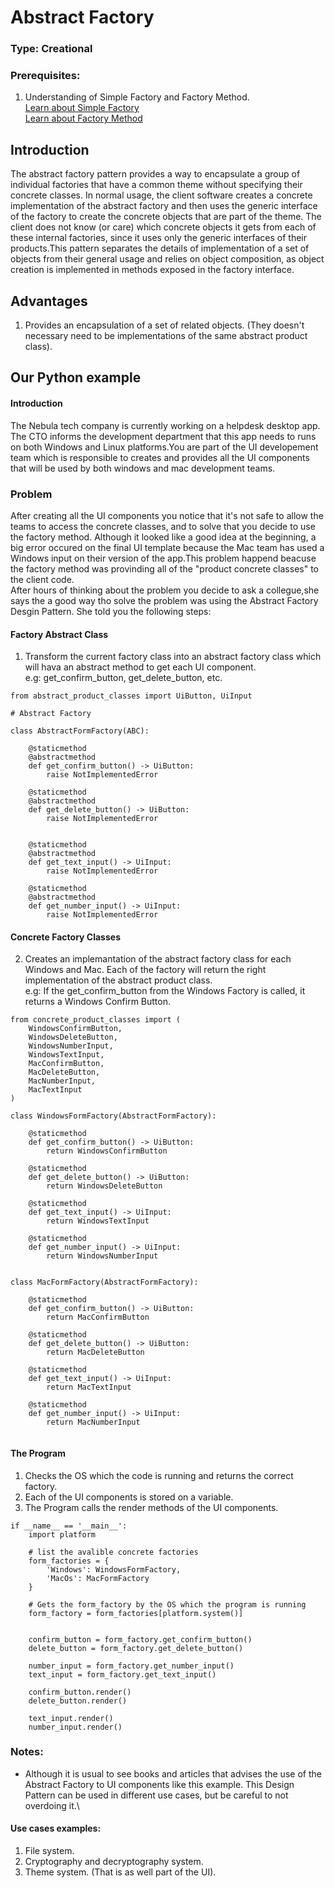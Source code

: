 # Abstract Factory

### Type: Creational

### Prerequisites:

1. Understanding of Simple Factory and Factory Method. \
[Learn about Simple Factory](https://github.com/eduardoyanoliveira/design_patterns/blob/master/creationals/factories/01simple_factory/README.md) \
[Learn about Factory Method](https://github.com/eduardoyanoliveira/design_patterns/blob/master/creationals/factories/02factory_method/README.md)

## Introduction

The abstract factory pattern provides a way to encapsulate a group of individual factories that have a common theme without specifying their concrete classes. In normal usage, the client software creates a concrete implementation of the abstract factory and then uses the generic interface of the factory to create the concrete objects that are part of the theme. The client does not know (or care) which concrete objects it gets from each of these internal factories, since it uses only the generic interfaces of their products.This pattern separates the details of implementation of a set of objects from their general usage and relies on object composition, as object creation is implemented in methods exposed in the factory interface. 


## Advantages

1. Provides an encapsulation of a set of related objects. (They doesn't necessary need to be implementations of the same abstract product class).

## Our Python example

#### Introduction

The Nebula tech company is currently working on a helpdesk desktop app. The CTO informs the development department that this app needs to runs on both Windows and Linux platforms.You are part of the UI developement team which is responsible to creates and provides all the UI components that will be used by both windows and mac development teams.

### Problem

After creating all the UI components you notice that it's not safe to allow the teams to access the concrete classes, and to solve that you decide to use the factory method. Although it looked like a good idea at the beginning, a big error occured on the final UI template because the Mac team has used a Windows input on their version of the app.This problem happend beacuse the factory method was provinding all of the "product concrete classes" to the client code.\
After hours of thinking about the problem you decide to ask a collegue,she says the a good way tho solve the problem was using the Abstract Factory Desgin Pattern. She told you the following steps:

#### Factory Abstract Class

1. Transform the current factory class into an abstract factory class which will hava an abstract method to get each UI component. \
    e.g: get_confirm_button, get_delete_button, etc.  

```
from abstract_product_classes import UiButton, UiInput

# Abstract Factory

class AbstractFormFactory(ABC):
    
    @staticmethod
    @abstractmethod
    def get_confirm_button() -> UiButton:
        raise NotImplementedError
    
    @staticmethod
    @abstractmethod
    def get_delete_button() -> UiButton:
        raise NotImplementedError
    
    
    @staticmethod
    @abstractmethod
    def get_text_input() -> UiInput:
        raise NotImplementedError
    
    @staticmethod
    @abstractmethod
    def get_number_input() -> UiInput:
        raise NotImplementedError
```

#### Concrete Factory Classes

2. Creates an implemantation of the abstract factory class for each Windows and Mac. Each of the factory will return the right implementation of the abstract product class.\
    e.g: If the get_confirm_button from the Windows Factory is called, it returns a Windows Confirm Button.

```
from concrete_product_classes import (
    WindowsConfirmButton,
    WindowsDeleteButton,
    WindowsNumberInput,
    WindowsTextInput,
    MacConfirmButton,
    MacDeleteButton,
    MacNumberInput,
    MacTextInput
)

class WindowsFormFactory(AbstractFormFactory):
    
    @staticmethod
    def get_confirm_button() -> UiButton:
        return WindowsConfirmButton
    
    @staticmethod
    def get_delete_button() -> UiButton:
        return WindowsDeleteButton
    
    @staticmethod
    def get_text_input() -> UiInput:
        return WindowsTextInput

    @staticmethod
    def get_number_input() -> UiInput:
        return WindowsNumberInput


class MacFormFactory(AbstractFormFactory):
    
    @staticmethod
    def get_confirm_button() -> UiButton:
        return MacConfirmButton
    
    @staticmethod
    def get_delete_button() -> UiButton:
        return MacDeleteButton
    
    @staticmethod
    def get_text_input() -> UiInput:
        return MacTextInput

    @staticmethod
    def get_number_input() -> UiInput:
        return MacNumberInput
    
```

#### The Program

1. Checks the OS which the code is running and returns the correct factory.
2. Each of the UI components is stored on a variable.
3. The Program calls the render methods of the UI components.

```
if __name__ == '__main__':
    import platform
    
    # list the avalible concrete factories
    form_factories = {
        'Windows': WindowsFormFactory,
        'MacOs': MacFormFactory
    }
    
    # Gets the form_factory by the OS which the program is running 
    form_factory = form_factories[platform.system()]
    

    confirm_button = form_factory.get_confirm_button()
    delete_button = form_factory.get_delete_button()
    
    number_input = form_factory.get_number_input()
    text_input = form_factory.get_text_input()
    
    confirm_button.render()
    delete_button.render()
    
    text_input.render()
    number_input.render()

```

### Notes:

* Although it is usual to see books and articles that advises the use of the Abstract Factory to UI components like this example. This Design Pattern can be used in different use cases, but be careful to not overdoing it.\

#### Use cases examples:
1. File system.
2. Cryptography and decryptography system.
3. Theme system. (That is as well part of the UI).
